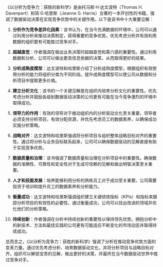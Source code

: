 《以分析为竞争力：获胜的新科学》是由托马斯·H·达文波特（Thomas H. Davenport）和简·G·哈里斯（Jeanne G. Harris）合著的一本开创性的书籍，强调了数据驱动决策在实现竞争优势中的关键作用。以下是该书中十大重要见解：

1. **分析作为竞争差异化因素**：该书认为，在当今充满数据的环境中，公司可以通过利用分析来推动决策制定，获得重要的竞争优势。优先考虑分析并有效利用数据的组织更有可能胜过竞争对手。

2. **超越直觉**：作者强调在做出业务决策时超越直觉和第六感的重要性。通过利用数据和分析，公司可以做出更具信息依据的决策，从而取得更好的结果。

3. **分析成熟度模型**：达文波特和哈里斯介绍了分析成熟度模型，根据组织有效使用分析的能力将组织分类为不同阶段。提升成熟度模型可以使公司从数据和分析项目中提取更多价值。

4. **建立分析文化**：该书的一个关键见解是在组织内培育分析文化的重要性。优先考虑分析并鼓励各级别数据驱动决策的公司更有可能在当今竞争激烈的环境中取得成功。

5. **领导力的作用**：有效的领导对于推动组织内的分析驱动文化至关重要。领导者必须支持分析项目，有效分配资源，并优先考虑员工的数据素养，以确保成功实施分析策略。

6. **战略对齐**：达文波特和哈里斯强调将分析项目与组织整体战略目标对齐的重要性。通过将分析与业务目标联系起来，公司可以确保数据驱动的见解直接有助于实现竞争优势。

7. **数据质量和治理**：该书强调了数据质量和治理在分析项目中的重要性。确保数据的准确性、可靠性和安全性对于生成可信赖的见解和做出明智决策至关重要。

8. **人才和技能发展**：培养能够利用分析的熟练员工对于成功至关重要。公司需要投资于培训和提升员工的数据素养和分析能力。

9. **衡量成功**：达文波特和哈里斯强调组织建立关键绩效指标（KPIs）和指标来跟踪分析项目的有效性的必要性。通过衡量成功，公司可以找出改进的领域并优化他们的分析策略。

10. **持续创新**：作者强调在分析中持续创新的重要性以保持领先优势。拥抱分析中的新技术、方法和最佳实践的公司更有可能适应不断变化的市场动态并取得持续成功。

总而言之，《以分析为竞争力：获胜的新科学》强调了分析在推动竞争优势方面的变革力量。通过优先考虑分析、培育数据驱动文化，并将分析项目与战略目标对齐，组织可以解锁宝贵的见解，做出更好的决策，并最终在当今数据驱动世界中胜过竞争对手。